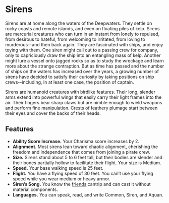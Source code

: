 # Sirens

Sirens are at home along the waters of the Deepwaters. They settle on rocky coasts and remote islands, and even on floating piles of kelp. Sirens are mercurial creatures who can turn in an instant from lonely to repulsed, from desirous to hateful, from welcoming to irritated, from loving to murderous--and then back again. They are fascinated with ships, and enjoy toying with them. One siren might call out to a passing crew for company, only to capriciously draw the ship into an entangling mass of kelp. Another might lure a vessel onto jagged rocks so as to study the wreckage and learn more about the strange contraption. But as time has passed and the number of ships on the waters has increased over the years, a growing number of sirens have decided to satisfy their curiosity by taking positions on ship crews--including, in at least one case, the position of captain.

Sirens are humanoid creatures with birdlike features. Their long, slender arms extend into powerful wings that easily carry their light frames into the air. Their fingers bear sharp claws but are nimble enough to wield weapons and perform fine manipulation. Crests of feathery plumage start between their eyes and cover the backs of their heads.

## Features

* **Ability Score Increase.** Your Charisma score increases by 2.
* **Alignment.** Most sirens lean toward chaotic alignment, cherishing the freedom and independence that comes from joining a pirate crew.
* **Size.** Sirens stand about 5 to 6 feet tall, but their bodies are slender and their bones partially hollow to facilitate their flight. Your size is Medium.
* **Speed.** Your base walking speed is 25 feet.
* **Flight.** You have a flying speed of 30 feet. You can’t use your flying speed while you wear medium or heavy armor.
* **Siren’s Song.** You know the [friends](/Magic/Spells/friends.md) cantrip and can cast it without material components.
* **Languages.** You can speak, read, and write Common, Siren, and Aquan.
